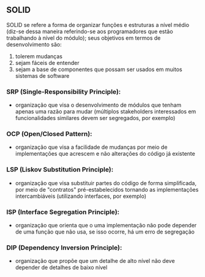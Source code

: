 ## SOLID
SOLID se refere a forma de organizar funções e estruturas a nível médio (diz-se dessa maneira referindo-se aos
programadores que estão trabalhando à nível do módulo); seus objetivos em
termos de desenvolvimento são:
  1. tolerem mudanças
  2. sejam fáceis de entender
  3. sejam a base de componentes que possam ser usados em muitos sistemas  de software

### SRP (Single-Responsibility Principle):
  - organização que visa o desenvolvimento de módulos que tenham apenas uma razão para mudar (múltiplos
    stakeholders interessados em funcionalidades similares devem ser segregados, por exemplo)
      
### OCP (Open/Closed Pattern):
  - organização que visa a facilidade de mudanças por meio de implementações que acrescem e não alterações do
    código já existente

### LSP (Liskov Substitution Principle):
  - organização que visa substituir partes do código de forma simplificada, por meio de "contratos" pré-estabelecidos
    tornando as implementações intercambiáveis (utilizando interfaces, por exemplo)

### ISP (Interface Segregation Principle):
  - organização que orienta que o uma implementação não pode depender de uma função que não usa, se isso ocorre,
    há um erro de segregação

### DIP (Dependency Inversion Principle):
  - organização que propõe que um detalhe de alto nível não deve depender de detalhes de baixo nível

